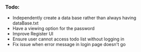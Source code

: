 ### Todo:

- Independently create a data base rather than always having dataBase.txt
- Have a viewing option for the password
- Improve Register UI
- Ensure user cannot access todo list without logging in
- Fix issue when error message in login page doesn't go